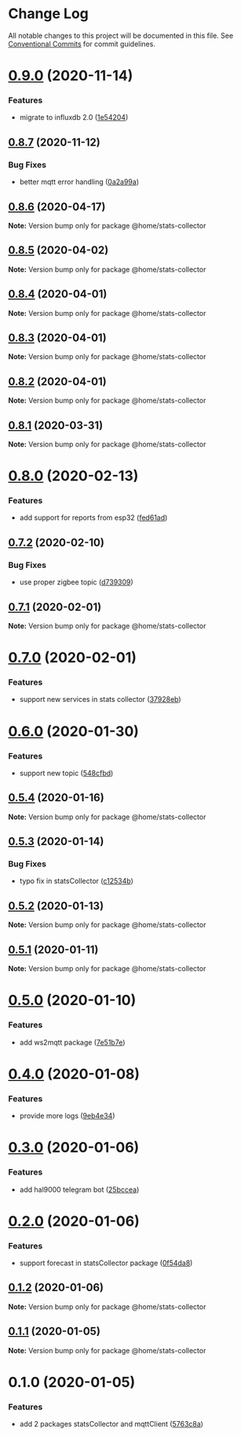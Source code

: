 # Change Log

All notable changes to this project will be documented in this file.
See [Conventional Commits](https://conventionalcommits.org) for commit guidelines.

# [0.9.0](https://github.com/mariusz-kabala/homeAutomation/compare/@home/stats-collector@0.8.7...@home/stats-collector@0.9.0) (2020-11-14)


### Features

* migrate to influxdb 2.0 ([1e54204](https://github.com/mariusz-kabala/homeAutomation/commit/1e5420400ead54376770cac7474d6464fc061b30))





## [0.8.7](https://github.com/mariusz-kabala/homeAutomation/compare/@home/stats-collector@0.8.6...@home/stats-collector@0.8.7) (2020-11-12)


### Bug Fixes

* better mqtt error handling ([0a2a99a](https://github.com/mariusz-kabala/homeAutomation/commit/0a2a99a864ca59f04d02856fd1f5897706f55891))





## [0.8.6](https://github.com/mariusz-kabala/homeAutomation/compare/@home/stats-collector@0.8.5...@home/stats-collector@0.8.6) (2020-04-17)

**Note:** Version bump only for package @home/stats-collector





## [0.8.5](https://github.com/mariusz-kabala/homeAutomation/compare/@home/stats-collector@0.8.4...@home/stats-collector@0.8.5) (2020-04-02)

**Note:** Version bump only for package @home/stats-collector





## [0.8.4](https://github.com/mariusz-kabala/homeAutomation/compare/@home/stats-collector@0.8.3...@home/stats-collector@0.8.4) (2020-04-01)

**Note:** Version bump only for package @home/stats-collector





## [0.8.3](https://github.com/mariusz-kabala/homeAutomation/compare/@home/stats-collector@0.8.2...@home/stats-collector@0.8.3) (2020-04-01)

**Note:** Version bump only for package @home/stats-collector





## [0.8.2](https://github.com/mariusz-kabala/homeAutomation/compare/@home/stats-collector@0.8.1...@home/stats-collector@0.8.2) (2020-04-01)

**Note:** Version bump only for package @home/stats-collector





## [0.8.1](https://github.com/mariusz-kabala/homeAutomation/compare/@home/stats-collector@0.8.0...@home/stats-collector@0.8.1) (2020-03-31)

**Note:** Version bump only for package @home/stats-collector





# [0.8.0](https://github.com/mariusz-kabala/homeAutomation/compare/@home/stats-collector@0.7.2...@home/stats-collector@0.8.0) (2020-02-13)


### Features

* add support for reports from esp32 ([fed61ad](https://github.com/mariusz-kabala/homeAutomation/commit/fed61adf1978f0a17bdb5abfcad27c7fbb6a394f))





## [0.7.2](https://github.com/mariusz-kabala/homeAutomation/compare/@home/stats-collector@0.7.1...@home/stats-collector@0.7.2) (2020-02-10)


### Bug Fixes

* use proper zigbee topic ([d739309](https://github.com/mariusz-kabala/homeAutomation/commit/d73930915f889a69732ffda01b22f29cafbf1276))





## [0.7.1](https://github.com/mariusz-kabala/homeAutomation/compare/@home/stats-collector@0.7.0...@home/stats-collector@0.7.1) (2020-02-01)

**Note:** Version bump only for package @home/stats-collector





# [0.7.0](https://github.com/mariusz-kabala/homeAutomation/compare/@home/stats-collector@0.6.0...@home/stats-collector@0.7.0) (2020-02-01)


### Features

* support new services in stats collector ([37928eb](https://github.com/mariusz-kabala/homeAutomation/commit/37928ebef802a15bcdeee0edbd7281eb7676af67))





# [0.6.0](https://github.com/mariusz-kabala/homeAutomation/compare/@home/stats-collector@0.5.4...@home/stats-collector@0.6.0) (2020-01-30)


### Features

* support new topic ([548cfbd](https://github.com/mariusz-kabala/homeAutomation/commit/548cfbd108c58bfe51205304f347986dc7ec5de4))





## [0.5.4](https://github.com/mariusz-kabala/homeAutomation/compare/@home/stats-collector@0.5.3...@home/stats-collector@0.5.4) (2020-01-16)

**Note:** Version bump only for package @home/stats-collector





## [0.5.3](https://github.com/mariusz-kabala/homeAutomation/compare/@home/stats-collector@0.5.2...@home/stats-collector@0.5.3) (2020-01-14)


### Bug Fixes

* typo fix in statsCollector ([c12534b](https://github.com/mariusz-kabala/homeAutomation/commit/c12534bfa32f801eeb7878ec082e48f54056363c))





## [0.5.2](https://github.com/mariusz-kabala/homeAutomation/compare/@home/stats-collector@0.5.1...@home/stats-collector@0.5.2) (2020-01-13)

**Note:** Version bump only for package @home/stats-collector





## [0.5.1](https://github.com/mariusz-kabala/homeAutomation/compare/@home/stats-collector@0.5.0...@home/stats-collector@0.5.1) (2020-01-11)

**Note:** Version bump only for package @home/stats-collector





# [0.5.0](https://github.com/mariusz-kabala/homeAutomation/compare/@home/stats-collector@0.4.0...@home/stats-collector@0.5.0) (2020-01-10)


### Features

* add ws2mqtt package ([7e51b7e](https://github.com/mariusz-kabala/homeAutomation/commit/7e51b7e0c25841579599e05f60d243b9bbd8451c))





# [0.4.0](https://github.com/mariusz-kabala/homeAutomation/compare/@home/stats-collector@0.3.0...@home/stats-collector@0.4.0) (2020-01-08)


### Features

* provide more logs ([9eb4e34](https://github.com/mariusz-kabala/homeAutomation/commit/9eb4e34dab9ba9d1868b8406f4f4479730eaf80d))





# [0.3.0](https://github.com/mariusz-kabala/homeAutomation/compare/@home/stats-collector@0.2.0...@home/stats-collector@0.3.0) (2020-01-06)


### Features

* add hal9000 telegram bot ([25bccea](https://github.com/mariusz-kabala/homeAutomation/commit/25bccea8ccd87ff79edf045b1da7d18df8453306))





# [0.2.0](https://github.com/mariusz-kabala/homeAutomation/compare/@home/stats-collector@0.1.2...@home/stats-collector@0.2.0) (2020-01-06)


### Features

* support forecast in statsCollector package ([0f54da8](https://github.com/mariusz-kabala/homeAutomation/commit/0f54da89574f031fc4cc93d03e7ed5cc1744ac73))





## [0.1.2](https://github.com/mariusz-kabala/homeAutomation/compare/@home/stats-collector@0.1.1...@home/stats-collector@0.1.2) (2020-01-06)

**Note:** Version bump only for package @home/stats-collector





## [0.1.1](https://github.com/mariusz-kabala/homeAutomation/compare/@home/stats-collector@0.1.0...@home/stats-collector@0.1.1) (2020-01-05)

**Note:** Version bump only for package @home/stats-collector





# 0.1.0 (2020-01-05)


### Features

* add 2 packages statsCollector and mqttClient ([5763c8a](https://github.com/mariusz-kabala/homeAutomation/commit/5763c8a618e3c410ea68cb23f1aee2907e4c614e))
